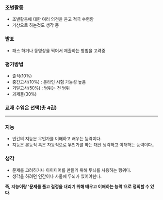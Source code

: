 ### 조별활동
- 조별활동에 대한 여러 의견을 듣고 적극 수렴함
- 가상으로 하는것도 생각 중

### 발표
- 패스 하거나 동영상을 찍어서 제출하는 방법을 고려중

###  평가방법
- 출석(10%)
- 중간고사(10%) : 온라인 시험 가능성 높음
- 기말고사(50%) : 범위는 전 범위
- 과제물(30%)

### 교재 수입은 선택(총 4권)
---
### 지능
- 인간의 지능은 무언가를 이해하고 배우는 능력이다.
- 지능은 본능적 혹은 자동적으로 무언가를 하는 대신 생각하고 이해하는 능력이다..

### 생각
- 문제를 고려하거나 아이디어를 만들기 위해 두뇌를 사용하는 행위다.
- 생각을 하려면 인간이나 사물에 두뇌가 있어야한다.

**즉, 지능이랑 '문제를 풀고 결정을 내리기 위해 배우고 이해하는 능력'으로 정의할 수 있다.**